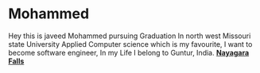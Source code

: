 # Mohammed
Hey this is javeed Mohammed pursuing Graduation In north west Missouri state University Applied Computer science which is my favourite, I want to become software engineer, In my Life I belong to Guntur, India.
**[Nayagara Falls](https://github.com/skjaveed/assignment2-Mohammed/blob/main/Image1.PNG)**